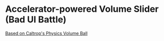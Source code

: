 # Accelerator-powered Volume Slider (Bad UI Battle)

[Based on Caltrop's Physics Volume Ball](https://github.com/CaltropUwU/BadUI/tree/master/physicsVolumeBall)
